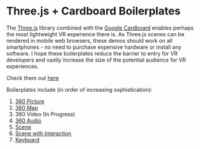 # Three.js + Cardboard Boilerplates

The [Three.js](https://threejs.org/) library combined with the [Google Cardboard](https://vr.google.com/cardboard/) enables perhaps the most lightweight VR experience there is.  As Three.js scenes can be rendered in mobile web browsers, these demos should work on all smartphones - no need to purchase expensive hardware or install any software.  I hope these boilerplates reduce the barrier to entry for VR developers and vastly increase the size of the potential audience for VR experiences.

Check them out [here](http://joshfbaker.github.io/Three.js-Cardboard-Boilerplates/)

Boilerplates include (in order of increasing sophistication):

1.  [360 Picture](http://joshfbaker.github.io/Three.js-Cardboard-Boilerplates/360-Picture.html)
2.  [360 Map](http://joshfbaker.github.io/Three.js-Cardboard-Boilerplates/360-Map.html)
3.  360 Video (In Progress)
4.  [360 Audio](http://joshfbaker.github.io/Three.js-Cardboard-Boilerplates/360-Audio.html)
5.  [Scene](http://joshfbaker.github.io/Three.js-Cardboard-Boilerplates/Scene.html)
6.  [Scene with Interaction](http://joshfbaker.github.io/Three.js-Cardboard-Boilerplates/Scene-With-Interaction.html)
7.	[Keyboard](http://joshfbaker.github.io/Three.js-Cardboard-Boilerplates/Keyboard.html)

